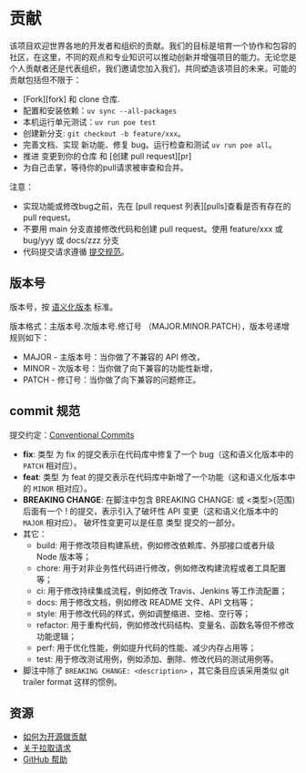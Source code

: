 # 贡献

该项目欢迎世界各地的开发者和组织的贡献。我们的目标是培育一个协作和包容的社区，在这里，不同的观点和专业知识可以推动创新并增强项目的能力。无论您是个人贡献者还是代表组织，我们邀请您加入我们，共同塑造该项目的未来。可能的贡献包括但不限于：

* [Fork][fork] 和 clone 仓库.
* 配置和安装依赖：`uv sync --all-packages`
* 本机运行单元测试：`uv run poe test`
* 创建新分支: `git checkout -b feature/xxx`。
* 完善文档、实现 新功能、修复 bug。运行检查和测试 `uv run poe all`。
* 推进 变更到你的仓库 和 [创建 pull request][pr]
* 为自己击掌，等待你的pull请求被审查和合并。

注意：
* 实现功能或修改bug之前，先在 [pull request 列表][pulls]查看是否有存在的 pull request。
* 不要用 main 分支直接修改代码和创建 pull request。使用 feature/xxx 或 bug/yyy 或 docs/zzz 分支
* 代码提交请求遵循 [提交规范](#commit-规范)。

## 版本号

版本号，按 [语义化版本](https://semver.org/lang/zh-CN/) 标准。

版本格式：主版本号.次版本号.修订号 （MAJOR.MINOR.PATCH），版本号递增规则如下：

* MAJOR - 主版本号：当你做了不兼容的 API 修改，
* MINOR - 次版本号：当你做了向下兼容的功能性新增，
* PATCH - 修订号：当你做了向下兼容的问题修正。

## commit 规范

提交约定：[Conventional Commits](https://www.conventionalcommits.org/zh-hans/v1.0.0/)

* **fix**: 类型 为 fix 的提交表示在代码库中修复了一个 bug（这和语义化版本中的 ```PATCH``` 相对应）。
* **feat**: 类型 为 feat 的提交表示在代码库中新增了一个功能（这和语义化版本中的 ```MINOR``` 相对应）。
* **BREAKING CHANGE**: 在脚注中包含 BREAKING CHANGE: 或 <类型>(范围) 后面有一个 ! 的提交，表示引入了破坏性 API 变更（这和语义化版本中的 ```MAJOR``` 相对应）。 破坏性变更可以是任意 类型 提交的一部分。
* 其它：
  * build: 用于修改项目构建系统，例如修改依赖库、外部接口或者升级 Node 版本等；
  * chore: 用于对非业务性代码进行修改，例如修改构建流程或者工具配置等；
  * ci: 用于修改持续集成流程，例如修改 Travis、Jenkins 等工作流配置；
  * docs: 用于修改文档，例如修改 README 文件、API 文档等；
  * style: 用于修改代码的样式，例如调整缩进、空格、空行等；
  * refactor: 用于重构代码，例如修改代码结构、变量名、函数名等但不修改功能逻辑；
  * perf: 用于优化性能，例如提升代码的性能、减少内存占用等；
  * test: 用于修改测试用例，例如添加、删除、修改代码的测试用例等。
* 脚注中除了 ```BREAKING CHANGE: <description>``` ，其它条目应该采用类似 git trailer format 这样的惯例。

## 资源

- [如何为开源做贡献](https://opensource.guide/zh-hans/how-to-contribute/)
- [关于拉取请求](https://docs.github.com/zh/pull-requests/collaborating-with-pull-requests/proposing-changes-to-your-work-with-pull-requests/about-pull-requests)
- [GitHub 帮助](https://help.github.com)
